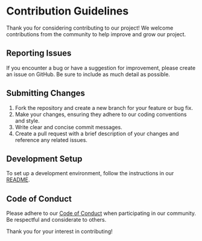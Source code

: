 # Contribution Guidelines

Thank you for considering contributing to our project! We welcome contributions from the community to help improve and grow our project.

## Reporting Issues

If you encounter a bug or have a suggestion for improvement, please create an issue on GitHub. Be sure to include as much detail as possible.

## Submitting Changes

1. Fork the repository and create a new branch for your feature or bug fix.
2. Make your changes, ensuring they adhere to our coding conventions and style.
3. Write clear and concise commit messages.
4. Create a pull request with a brief description of your changes and reference any related issues.

## Development Setup

To set up a development environment, follow the instructions in our [README](README.md).

## Code of Conduct

Please adhere to our [Code of Conduct](CODE_OF_CONDUCT.md) when participating in our community. Be respectful and considerate to others.

Thank you for your interest in contributing!
